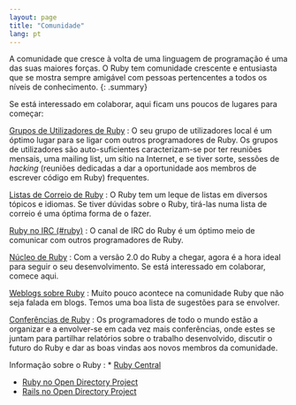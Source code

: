 ```yaml
---
layout: page
title: "Comunidade"
lang: pt
---
```


A comunidade que cresce à volta de uma linguagem de programação é uma
das suas maiores forças. O Ruby tem comunidade crescente e entusiasta
que se mostra sempre amigável com pessoas pertencentes a todos os níveis
de conhecimento.
{: .summary}

Se está interessado em colaborar, aqui ficam uns poucos de lugares para
começar:

[Grupos de Utilizadores de Ruby](user-groups/ "Grupos de Utilizadores de Ruby")
: O seu grupo de utilizadores local é um óptimo lugar para se ligar com
  outros programadores de Ruby. Os grupos de utilizadores são
  auto-suficientes caracterizam-se por ter reuniões mensais, uma mailing
  list, um sítio na Internet, e se tiver sorte, sessões de *hacking*
  (reuniões dedicadas a dar a oportunidade aos membros de escrever
  código em Ruby) frequentes.

[Listas de Correio de Ruby](mailing-lists/ "Listas de Correio de Ruby")
: O Ruby tem um leque de listas em diversos tópicos e idiomas. Se tiver
  dúvidas sobre o Ruby, tirá-las numa lista de correio é uma óptima
  forma de o fazer.

[Ruby no IRC (#ruby)](irc://irc.freenode.net/ruby "Ruby no IRC")
: O canal de IRC do Ruby é um óptimo meio de comunicar com outros
  programadores de Ruby.

[Núcleo de Ruby](ruby-core/ "Núcleo de Ruby")
: Com a versão 2.0 do Ruby a chegar, agora é a hora ideal para seguir o
  seu desenvolvimento. Se está interessado em colaborar, comece aqui.

[Weblogs sobre Ruby](weblogs/ "Weblogs sobre Ruby")
: Muito pouco acontece na comunidade Ruby que não seja falada em blogs.
  Temos uma boa lista de sugestões para se envolver.

[Conferências de Ruby](conferences/ "Conferências de Ruby")
: Os programadores de todo o mundo estão a organizar e a envolver-se em
  cada vez mais conferências, onde estes se juntam para partilhar
  relatórios sobre o trabalho desenvolvido, discutir o futuro do Ruby e
  dar as boas vindas aos novos membros da comunidade.

Informação sobre o Ruby
: * [Ruby Central][3]
  * [Ruby no Open Directory Project][4]
  * [Rails no Open Directory Project][5]



[3]: http://rubycentral.org/
[4]: http://dmoz.org/Computers/Programming/Languages/Ruby/
[5]: http://dmoz.org/Computers/Programming/Languages/Ruby/Software/Rails/
